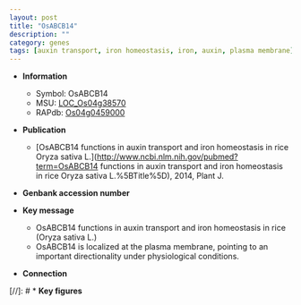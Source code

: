 ```yaml
---
layout: post
title: "OsABCB14"
description: ""
category: genes
tags: [auxin transport, iron homeostasis, iron, auxin, plasma membrane]
---
```


* **Information**  
    + Symbol: OsABCB14  
    + MSU: [LOC_Os04g38570](http://rice.plantbiology.msu.edu/cgi-bin/ORF_infopage.cgi?orf=LOC_Os04g38570)  
    + RAPdb: [Os04g0459000](http://rapdb.dna.affrc.go.jp/viewer/gbrowse_details/irgsp1?name=Os04g0459000)  

* **Publication**  
    + [OsABCB14 functions in auxin transport and iron homeostasis in rice Oryza sativa L.](http://www.ncbi.nlm.nih.gov/pubmed?term=OsABCB14 functions in auxin transport and iron homeostasis in rice Oryza sativa L.%5BTitle%5D), 2014, Plant J.

* **Genbank accession number**  

* **Key message**  
    + OsABCB14 functions in auxin transport and iron homeostasis in rice (Oryza sativa L.)
    + OsABCB14 is localized at the plasma membrane, pointing to an important directionality under physiological conditions.

* **Connection**  

[//]: # * **Key figures**  


